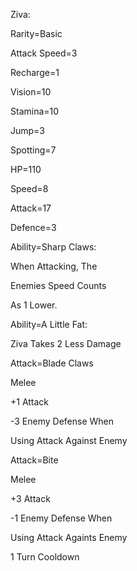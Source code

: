 Ziva:

Rarity=Basic

Attack Speed=3

Recharge=1

Vision=10

Stamina=10

Jump=3

Spotting=7

HP=110

Speed=8

Attack=17

Defence=3

Ability=Sharp Claws:

When Attacking, The

Enemies Speed Counts

As 1 Lower.

Ability=A Little Fat:

Ziva Takes 2 Less Damage

Attack=Blade Claws

Melee

+1 Attack

-3 Enemy Defense When

Using Attack Against Enemy

Attack=Bite

Melee

+3 Attack

-1 Enemy Defense When

Using Attack Againts Enemy

1 Turn Cooldown
